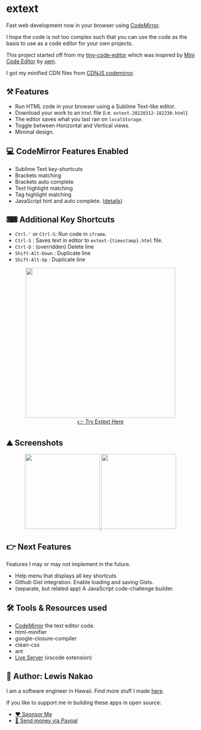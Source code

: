 # extext
Fast web development now in your browser using [CodeMirror](https://codemirror.net/).

I hope the code is not too complex such that you can use the code as the basis to use as a code editor for your own projects.

This project started off from my [tiny-code-editor](https://github.com/lewdev/tiny-code-editor) which was inspired by [Mini Code Editor](https://xem.github.io/miniCodeEditor/) by [xem](https://twitter.com/MaximeEuziere).

I got my minified CDN files from [CDNJS codemirror](https://cdnjs.com/libraries/codemirror).

## ⚒️ Features
* Run HTML code in your browser using a Sublime Text-like editor.
* Download your work to an `html` file (i.e. `extext-20220312-182230.html`)
* The editor saves what you last ran on `localStorage`.
* Toggle between Horizontal and Vertical views.
* Minimal design.

## 💻 CodeMirror Features Enabled
* Sublime Text key-shortcuts
* Brackets matching
* Brackets auto complete
* Text highlight matching
* Tag highlight matching
* JavaScript hint and auto complete. ([details](https://codemirror.net/demo/complete.html))

## ⌨ Additional Key Shortcuts
* `Ctrl-'` or `Ctrl-S`: Run code in `iframe`.
* `Ctrl-S` : Saves text in editor to `extext-{timestamp}.html` file.
* `Ctrl-D` : (overridden) Delete line
* `Shift-Alt-Down` : Duplicate line
* `Shift-Alt-Up` : Duplicate line

<p align="center">
  <a href="https://lewdev.github.io/apps/extext">
    <img src="https://lewdev.github.io/apps/extext/img/main-icon.png" width="400"/><br/>
    👉 Try Extext Here
  </a><br/>
</p>

## ⛰ Screenshots

<p align="center">
  <a href="https://lewdev.github.io/apps/extext/screenshots/screenshot-1.png">
    <img src="https://lewdev.github.io/apps/extext/screenshots/screenshot-1.png" width="200" />
  </a>
  <a href="https://lewdev.github.io/apps/extext/screenshots/screenshot-2.png">
    <img src="https://lewdev.github.io/apps/extext/screenshots/screenshot-2.png" width="200" />
  </a>
</p>

## 👉 Next Features

Features I may or may not implement in the future.

* Help menu that displays all key shortcuts
* Github Gist integration. Enable loading and saving Gists.
* (separate, but related app) A JavaScript code-challenge builder.

## 🛠️ Tools & Resources used

* [CodeMirror](https://codemirror.net) the text editor code.
* html-minifier
* google-closure-compiler
* clean-css
* ant
* [Live Server](https://marketplace.visualstudio.com/items?itemName=ritwickdey.LiveServer) (vscode extension)

## 👤 Author: Lewis Nakao
I am a software engineer in Hawaii. Find more stuff I made [here](https://lewdev.github.io).

If you like to support me in building these apps in open source:

* [❤️ Sponsor Me](https://github.com/sponsors/lewdev)
* [💸 Send money via Paypal](https://paypal.me/lewisnakao)
